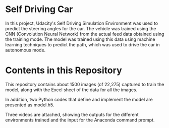 # Self Driving Car
In this project, Udacity's Self Driving Simulation Environment was used to predict the steering angles for the car. The vehicle was trained using the CNN (Convolution Neural Network) from the actual feed data obtained using the training mode. The model was trained using this data using machine learning techniques to predict the path, which was used to drive the car in autonomous mode.
# Contents in this Repository
This repository contains about 1500 images (of 22,275) captured to train the model, along with the Excel sheet of the data for all the images. 

In addition, two Python codes that define and implement the model are presented as model.h5.

Three videos are attached, showing the outputs for the different environments trained and the input for the Anaconda command prompt.
